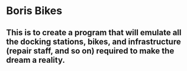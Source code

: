 # Boris Bikes

## This is to create a program that will emulate all the docking stations, bikes, and infrastructure (repair staff, and so on) required to make the dream a reality.